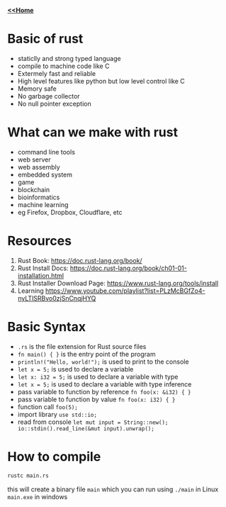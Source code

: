 
<b> [<<Home](../Leactures.md) </b>

# Basic of rust

- staticlly and strong typed language
- compile to machine code like C
- Extermely fast and reliable
- High level features like python but low level control like C
- Memory safe
- No garbage collector
- No null pointer exception

# What can we make with rust
- command line tools
- web server
- web assembly
- embedded system
- game
- blockchain
- bioinformatics
- machine learning
- eg Firefox, Dropbox, Cloudflare, etc

# Resources
1. Rust Book: https://doc.rust-lang.org/book/
2. Rust Install Docs: https://doc.rust-lang.org/book/ch01-01-installation.html
3. Rust Installer Download Page: https://www.rust-lang.org/tools/install
4. Learning https://www.youtube.com/playlist?list=PLzMcBGfZo4-nyLTlSRBvo0zjSnCnqjHYQ

# Basic Syntax

- `.rs` is the file extension for Rust source files
- `fn main() { }` is the entry point of the program
- `println!("Hello, world!");` is used to print to the console
- `let x = 5;` is used to declare a variable
- `let x: i32 = 5;` is used to declare a variable with type
- `let x = 5;` is used to declare a variable with type inference
- pass variable to function by reference `fn foo(x: &i32) { }`
- pass variable to function by value `fn foo(x: i32) { }`
- function call `foo(5);`
- import library `use std::io;`
- read from console `let mut input = String::new(); io::stdin().read_line(&mut input).unwrap();`




# How to compile 

```bash
rustc main.rs
```

this will create a binary file `main` which you can run using `./main` in Linux `main.exe` in windows